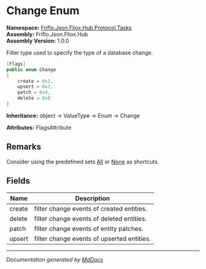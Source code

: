 ﻿<!--  
  <auto-generated>   
    The contents of this file were generated by a tool.  
    Changes to this file may be list if the file is regenerated  
  </auto-generated>   
-->

# Change Enum

**Namespace:** [Friflo.Json.Fliox.Hub.Protocol.Tasks](../index.md)  
**Assembly:** Friflo.Json.Fliox.Hub  
**Assembly Version:** 1.0.0

Filter type used to specify the type of a database change.

```csharp
[Flags]
public enum Change
{
    create = 0x1,
    upsert = 0x2,
    patch = 0x4,
    delete = 0x8
}
```

**Inheritance:** object → ValueType → Enum → Change

**Attributes:** FlagsAttribute

## Remarks

Consider using the predefined sets [All](../ChangeFlags/fields/All.md) or [None](../ChangeFlags/fields/None.md) as shortcuts.

## Fields

| Name   | Description                                |
| ------ | ------------------------------------------ |
| create | filter change events of created entities.  |
| delete | filter change events of deleted entities.  |
| patch  | filter change events of entity patches.    |
| upsert | filter change events of upserted entities. |

___

*Documentation generated by [MdDocs](https://github.com/ap0llo/mddocs)*
